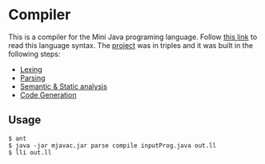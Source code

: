 # Compiler
This is a compiler for the Mini Java programing language. Follow [this link](http://www.cambridge.org/resources/052182060X/MCIIJ2e/grammar.htm) to read this language syntax. 
The [project](https://www.cs.tau.ac.il/research/yotam.feldman/courses/wcc20/project.html) was in triples and it was built in the following steps:
 - [Lexing](https://www.cs.tau.ac.il/research/yotam.feldman/courses/wcc20/parsing.html)
 - [Parsing](https://www.cs.tau.ac.il/research/yotam.feldman/courses/wcc20/parsing.html)
 - [Semantic & Static analysis](https://www.cs.tau.ac.il/research/yotam.feldman/courses/wcc20/semantic.html)
 - [Code Generation](https://www.cs.tau.ac.il/research/yotam.feldman/courses/wcc20/codegen.html)

## Usage
    $ ant
    $ java -jar mjavac.jar parse compile inputProg.java out.ll
    $ lli out.ll
